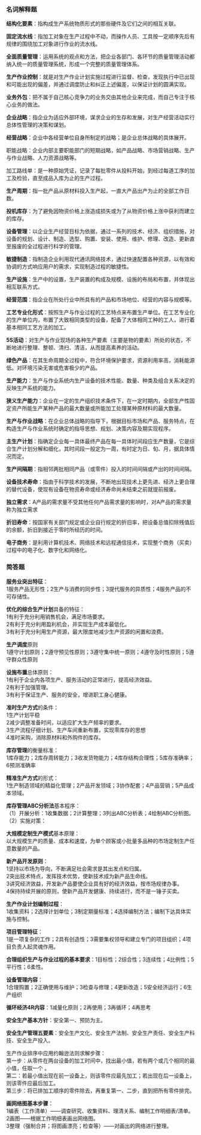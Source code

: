 ### 名词解释题 ###
**结构化要素**：指构成生产系统物质形式的那些硬件及它们之间的相互关联。  

**固定流水线**：指加工对象在生产过程中不动，而操作人员、工具按一定顺序先后有规律的围绕加工对象进行作业的流水线。  

**全面质量管理**：运用系统的观点和方法，把企业各部门、各环节的质量管理活动都纳入统一的质量管理系统，形成一个完整的质量管理体系。  

**生产作业控制**：就是对生产作业计划实施过程进行监督、检查，发现执行中已出现和可能出现的偏差，并通过调度防止和纠正上述偏差，以保证计划的圆满实现。  

**业务外包**：把不属于自己核心竞争力的业务交由其他企业来完成，而自己专注于核心业务的做法。 

**企业战略**：指企业为适应外部环境，谋求企业的生存和发展，对生产经营活动实行总体性管理的决策和谋划。

**经营战略**：企业中各经营单位自身所制定的战略；是企业总体战略的具体展开。  

职能战略：企业内部主要职能部门的短期战略，如产品战略、市场营销战略、生产与作业战略、人力资源战略等。  

加工路线单：是一种原始凭证，记录了每批零件从投料开始，到经过每道工序的加工及检验，直至成品入库为止的生产过程。

**生产周期**：指一批产品从原材料投入生产起，一直大产品出产为止的全部工作日数。  

**投机库存**：为了避免因物资价格上涨造成损失或为了从物资价格上涨中获利而建立的库存。  

**设备管理**：以企业生产经营目标为依据，通过一系列的技术、经济、组织措施，对设备的规划、设计、制造、选型、购置、安装、使用、维护、修理、改造、更新直至报废的全过程进行科学的管理。  

**敏捷制造**：指制造企业利用现代通讯网络技术，通过快速配置各种资源，以有效和协调的方式响应用户的需求，实现制造过程的敏捷性。

**生产设施**：生产中的设置，生产装置的构成及规模、设施的布局和布置，并体现出相互联系方式。  

**经营范围**：指企业在所处行业中所具有的产品和市场地位、经营的内容与规模等。  

**工艺专业化形式**：按照生产与作业过程的工艺特点来布置生产单位。在工艺专业化的生产单位内，布置了大致相同类型的设备，配备了大体相同工种的工人，进行着基本相同工艺方法的加工。

**5S活动**：对生产与作业现场的各种生产要素（主要是物的要素）所处的状态，不断地进行整理、整顿、清扫、清洁，从而提高素养的活动。  

**绿色产品**：在其生命周期全过程中，符合环境保护要求，资源利用率高，消耗能源低。对环境污染无害或危害极少的产品。  

**生产能力**：生产与作业系统内生产设备的技术性能、数量、种类及组合关系决定的反映生产系统的能力。  

**狭义生产能力**：企业在一定的生产组织技术条件下，在一定时期内，全部生产性固定资产所能生产某种产品的最大数量或所能加工处理某种原材料的最大数量。

**生产与作业战略**：在企业总体战略的指导下，根据目标市场和产品、服务特点，在构造生产与作业系统时确定的指导思想、规划、决策内容及期实现程序。  

**主生产计划**：指确定企业每一具体最终产品在每一具体时间段应生产数量，它是综合生产计划分解和细化，其时间段一般定为一周，有时定为日、旬、月，据具体情况而定。

**生产间隔期**：指相邻两批相同产品（或零件）投入的时间间隔或产出的时间间隔。

**设备技术寿命**：指由于科学技术的发展，不断地出现技术上更先进、经济上更合理的替代设备，使现有设备在物资寿命或经济寿命尚未结束之前就提前报废。

**独立需求**：A产品的需求量不受其他任何产品需求量的影响时，对A产品的需求量称为独立需求

**折旧寿命**：按国家有关部门规定或企业自行规定的折旧率，把设备总值扣除残值后的余额，折旧到接近于零时所经历的时间。

**电子商务**：是利用计算机技术、网络技术和远程通信技术，实现整个商务（买卖）过程中的电子化、数字化和网络化。

### 简答题

**服务业突出特征**：  
1服务产品无形性；2生产与消费的同步性；3提代服务的异质性；4服务产品的不可存储性。

**优化的综合生产计划**具备的特征：  
1有利于充分利用销售机会，满足市场要求。  
2有利于充分利用盈利机会，并实现生产成本最低化。  
3有利于充分利用生产资源，最大限度地减少生产资源的闲置和浪费。  

**生产调度**原则  
1遵守计划原则；2遵守预见性原则；3遵守集中统一原则；4遵守及时性原则；5遵守群众性原则  

**设施布置**总体原则：  
1有利于企业内各项生产、服务活动的正常进行，提高经济效益。  
2有利于加强管理。  
3有利于保证生产、服务的安全，增进职工身心健康。  

**准时生产方式**的条件：  
1生产计划平稳  
2减少调整准备时间，以适应扩大生产频率的要求。  
3生产流程仔细计划、生产车间重新布置，实现零库存的思想  
4准时采购，消除原材料和外购件的库存。  

**库存管理**的衡量标准：  
1库存能力；2库存周转能力；3收发货物能力；4库存结构合理性；5库存准确率；6预测准确率  

**精准生产方式**的形式：  
1生产制造领域的精益化管理；2产品开发领域；3协作配套；4产品营销；5产品成本领域。  

**库存管理ABC分析法**基本程序：  
（1）开展分析：1收集数据；2计算整理；3列出ABC分析表；4绘制ABC分析图。  
（2）实施对策：  

**大规模定制生产模式**基本原理：  
以大规模生产的质量、成本和速度，为单个顾客或小批量多品种的市场定制生产任意数量的产品。

**新产品开发原则**：  
1坚持以市场为导向，不断满足社会需求是其出发点和归属。  
2突出技术特点，发挥技术优势，使新技术成为新产品生命线。  
3讲究经济效益，开发新产品要使企业具有好的经济效益，按市场规律办事。  
4保持持续开展的原则，使新产品开发健康、持续进行，而不是一锤子买卖。  

**生产作业计划编制过程**：  
1收集资料；2选择计划单位；3制定期量标准；4选择编制方法；编制下达具体实施与控制。  

**项目管理特征**：  
1是一项复杂的工作；2具有创造性；3需要集权领导和建立专门的项目组织；4项目负责人起灵魂作用。  

**合理组织生产与作业过程的基本要求**：1目标性；2综合性；3连续性；4比例性；5平行性；6柔性。   

**设备管理内容**：  
1合理购置；2正确使用与维护；3检查与修理；4更新改造；5安全经济运行；6生产组织  

**循环经济4R内容**：1减量化原则；2再使用；3再循环；4再思考  

**安全生产基本方针**：安全第一、预防为主。  

**安全生产管理五要素**：安全生产文化、安全生产法制、安全生产责任、安全生产科技、安全生产投入。  

生产作业排序中应用约翰逊法则求解步骤：  
第一步：从零件在两台设备的加工时间中，找出最小值，若有两个或几个相同的最小值，任取一个 。  
第二：若最小值出现在前一设备上，则该零件应最先加工；若出现在后一设备上，则该零件应最后加工。  
第三步：将已排加工顺序的零件除去，再重复第一、二步，直到把所有零件排完。  

**画网络图基本步骤**：  
1编表（工作清单）——调查研究、收集资料、理清关系、编制工作明细表/清单。  
2画图——根据工作明细表画出网络图。  
3整理（强制合并；将图画漂亮；检查等）——对画出的网络进行整理。